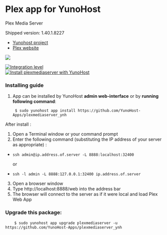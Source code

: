# Plex app for YunoHost
Plex Media Server

Shipped version: 1.40.1.8227

- [Yunohost project](https://yunohost.org)
- [Plex website](https://plex.tv/)

![](https://nyro.ovh/wp-content/uploads/2017/12/plex_wallpaper_011-1040x585.jpg)


[![Integration level](https://dash.yunohost.org/integration/plexmediaserver.svg)](https://dash.yunohost.org/appci/app/plexmediaserver)  
[![Install plexmediaserver with YunoHost](https://install-app.yunohost.org/install-with-yunohost.png)](https://install-app.yunohost.org/?app=plexmediaserver)

### Installing guide

 1. App can be installed by YunoHost **admin web-interface** or by **running following command**:

         $ sudo yunohost app install https://github.com/YunoHost-Apps/plexmediaserver_ynh
 
 After install :

   1. Open a Terminal window or your command prompt
   2. Enter the following command (substituting the IP address of your server as appropriate) :
   
   - `ssh admin@ip.address.of.server -L 8888:localhost:32400`
   
      or
   
   - `ssh -l admin -L 8888:127.0.0.1:32400 ip.address.of.server`
   
   3. Open a browser window
   4. Type http://localhost:8888/web into the address bar
   5. The browser will connect to the server as if it were local and load Plex Web App

 
### Upgrade this package:

        $ sudo yunohost app upgrade plexmediaserver -u https://github.com/YunoHost-Apps/plexmediaserver_ynh

